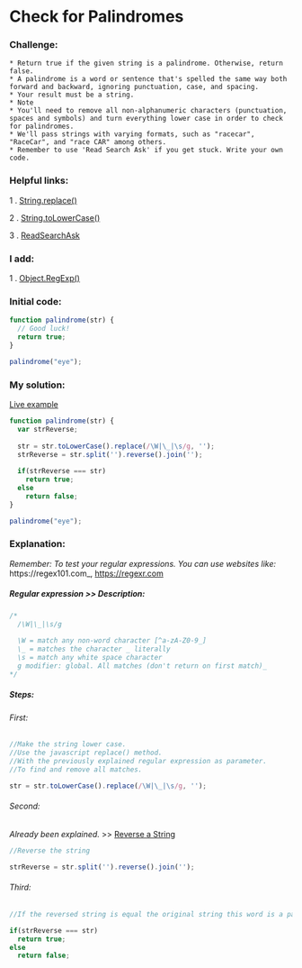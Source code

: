 # Check for Palindromes

### Challenge:

	* Return true if the given string is a palindrome. Otherwise, return false.
	* A palindrome is a word or sentence that's spelled the same way both forward and backward, ignoring punctuation, case, and spacing.
	* Your result must be a string.
	* Note
	* You'll need to remove all non-alphanumeric characters (punctuation, spaces and symbols) and turn everything lower case in order to check for palindromes.
	* We'll pass strings with varying formats, such as "racecar", "RaceCar", and "race CAR" among others.
	* Remember to use 'Read Search Ask' if you get stuck. Write your own code.

### Helpful links:

  1 . [String.replace()](https://developer.mozilla.org/en-US/docs/Web/JavaScript/Reference/Global_Objects/String/replace)
  
  2 . [String.toLowerCase()](https://developer.mozilla.org/en-US/docs/Web/JavaScript/Reference/Global_Objects/String/toLowerCase)
  
  3 . [ReadSearchAsk](https://github.com/FreeCodeCamp/freecodecamp/wiki/FreeCodeCamp-Get-Help)
  
### I add:

  1 . [Object.RegExp()](https://developer.mozilla.org/en-US/docs/Web/JavaScript/Reference/Global_Objects/RegExp)

### Initial code:

```javascript
function palindrome(str) {
  // Good luck!
  return true;
}

palindrome("eye");
```

### My solution:

[Live example](https://jsfiddle.net/fininhop/a60q6o9n/)

```javascript
function palindrome(str) {
  var strReverse;
  
  str = str.toLowerCase().replace(/\W|\_|\s/g, '');
  strReverse = str.split('').reverse().join('');
  
  if(strReverse === str)
    return true;
  else
    return false;
}

palindrome("eye");
```

### Explanation:
_Remember: To test your regular expressions. You can use websites like:_ https://regex101.com_, https://regexr.com

##### Regular expression >> Description:
```javascript
/*
  /\W|\_|\s/g
  
  \W = match any non-word character [^a-zA-Z0-9_]
  \_ = matches the character _ literally
  \s = match any white space character
  g modifier: global. All matches (don't return on first match)_
*/
```
##### Steps: 

###### First: 
```javascript
//Make the string lower case.
//Use the javascript replace() method.
//With the previously explained regular expression as parameter.
//To find and remove all matches.

str = str.toLowerCase().replace(/\W|\_|\s/g, '');
```

###### Second: 

_Already been explained._ >> [Reverse a String](https://github.com/fininhop/free-code-camp/blob/master/algorithms/reverse-a-string.md)

```javascript
//Reverse the string

strReverse = str.split('').reverse().join('');
```

###### Third: 
```javascript
//If the reversed string is equal the original string this word is a palindrome.

if(strReverse === str)
  return true;
else
  return false;
```
